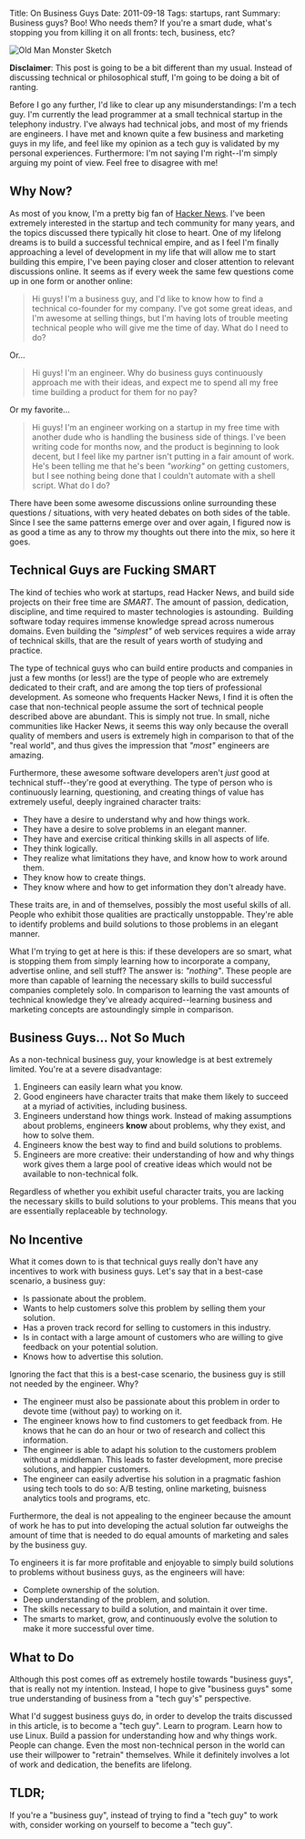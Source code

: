 Title: On Business Guys
Date: 2011-09-18
Tags: startups, rant
Summary:
    Business guys?  Boo!  Who needs them?  If you're a smart dude, what's
    stopping you from killing it on all fronts: tech, business, etc?


![Old Man Monster Sketch][]


**Disclaimer**: This post is going to be a bit different than my usual.
Instead of discussing technical or philosophical stuff, I'm going to be doing
a bit of ranting.

Before I go any further, I'd like to clear up any misunderstandings: I'm a tech
guy.  I'm currently the lead programmer at a small technical startup in the
telephony industry.  I've always had technical jobs, and most of my friends are
engineers.  I have met and known quite a few business and marketing guys in my
life, and feel like my opinion as a tech guy is validated by my personal
experiences.  Furthermore: I'm not saying I'm right--I'm simply arguing my
point of view.  Feel free to disagree with me!


## Why Now?

As most of you know, I'm a pretty big fan of [Hacker News][].  I've been
extremely interested in the startup and tech community for many years, and the
topics discussed there typically hit close to heart.  One of my lifelong dreams
is to build a successful technical empire, and as I feel I'm finally
approaching a level of development in my life that will allow me to start
building this empire, I've been paying closer and closer attention to relevant
discussions online.  It seems as if every week the same few questions come up
in one form or another online:

>   Hi guys!  I'm a business guy, and I'd like to know how to find a technical
>   co-founder for my company.  I've got some great ideas, and I'm awesome at
>   selling things, but I'm having lots of trouble meeting technical people who
>   will give me the time of day.  What do I need to do?

Or...

>   Hi guys!  I'm an engineer.  Why do business guys continuously approach me
>   with their ideas, and expect me to spend all my free time building a
>   product for them for no pay?

Or my favorite...

>   Hi guys!  I'm an engineer working on a startup in my free time with another
>   dude who is handling the business side of things.  I've been writing code
>   for months now, and the product is beginning to look decent, but I feel
>   like my partner isn't putting in a fair amount of work.  He's been telling
>   me that he's been *"working"* on getting customers, but I see nothing
>   being done that I couldn't automate with a shell script.  What do I do?

There have been some awesome discussions online surrounding these questions /
situations, with very heated debates on both sides of the table.  Since I see
the same patterns emerge over and over again, I figured now is as good a time
as any to throw my thoughts out there into the mix, so here it goes.


## Technical Guys are Fucking SMART

The kind of techies who work at startups, read Hacker News, and build side
projects on their free time are *SMART*.  The amount of passion, dedication,
discipline, and time required to master technologies is astounding.  Building
software today requires immense knowledge spread across numerous domains.  Even
building the *"simplest"* of web services requires a wide array of technical
skills, that are the result of years worth of studying and practice.

The type of technical guys who can build entire products and companies in just
a few months (or less!) are the type of people who are extremely dedicated to
their craft, and are among the top tiers of professional development.  As
someone who frequents Hacker News, I find it is often the case that
non-technical people assume the sort of technical people described above are
abundant.  This is simply not true.  In small, niche communities like Hacker
News, it seems this way only because the overall quality of members and users
is extremely high in comparison to that of the "real world", and thus gives the
impression that *"most"* engineers are amazing.

Furthermore, these awesome software developers aren't *just* good at technical
stuff--they're good at everything.  The type of person who is continuously
learning, questioning, and creating things of value has extremely useful,
deeply ingrained character traits:

-   They have a desire to understand why and how things work.
-   They have a desire to solve problems in an elegant manner.
-   They have and exercise critical thinking skills in all aspects of life.
-   They think logically.
-   They realize what limitations they have, and know how to work around them.
-   They know how to create things.
-   They know where and how to get information they don't already have.

These traits are, in and of themselves, possibly the most useful skills of all.
People who exhibit those qualities are practically unstoppable.  They're able
to identify problems and build solutions to those problems in an elegant
manner.

What I'm trying to get at here is this: if these developers are so smart, what
is stopping them from simply learning how to incorporate a company, advertise
online, and sell stuff?  The answer is: *"nothing"*.  These people are more
than capable of learning the necessary skills to build successful companies
completely solo.  In comparison to learning the vast amounts of technical
knowledge they've already acquired--learning business and marketing concepts
are astoundingly simple in comparison.


## Business Guys... Not So Much

As a non-technical business guy, your knowledge is at best extremely limited.
You're at a severe disadvantage:

1.  Engineers can easily learn what you know.
2.  Good engineers have character traits that make them likely to succeed at a
    myriad of activities, including business.
3.  Engineers understand how things work.  Instead of making assumptions about
    problems, engineers **know** about problems, why they exist, and how to
    solve them.
4.  Engineers know the best way to find and build solutions to problems.
5.  Engineers are more creative: their understanding of how and why things work
    gives them a large pool of creative ideas which would not be available to
    non-technical folk.

Regardless of whether you exhibit useful character traits, you are lacking the
necessary skills to build solutions to your problems.  This means that you are
essentially replaceable by technology.


## No Incentive

What it comes down to is that technical guys really don't have any incentives
to work with business guys.  Let's say that in a best-case scenario, a business
guy:

-   Is passionate about the problem.
-   Wants to help customers solve this problem by selling them your solution.
-   Has a proven track record for selling to customers in this industry.
-   Is in contact with a large amount of customers who are willing to give
    feedback on your potential solution.
-   Knows how to advertise this solution.

Ignoring the fact that this is a best-case scenario, the business guy is still
not needed by the engineer. Why?

-   The engineer must also be passionate about this problem in order to devote
    time (without pay) to working on it.
-   The engineer knows how to find customers to get feedback from.  He knows
    that he can do an hour or two of research and collect this information.
-   The engineer is able to adapt his solution to the customers problem without
    a middleman.  This leads to faster development, more precise solutions, and
    happier customers.
-   The engineer can easily advertise his solution in a pragmatic fashion using
    tech tools to do so: A/B testing, online marketing, buisness analytics
    tools and programs, etc.

Furthermore, the deal is not appealing to the engineer because the amount of
work he has to put into developing the actual solution far outweighs the amount
of time that is needed to do equal amounts of marketing and sales by the
business guy.

To engineers it is far more profitable and enjoyable to simply build solutions
to problems without business guys, as the engineers will have:

-   Complete ownership of the solution.
-   Deep understanding of the problem, and solution.
-   The skills necessary to build a solution, and maintain it over time.
-   The smarts to market, grow, and continuously evolve the solution to make it
    more successful over time.


## What to Do

Although this post comes off as extremely hostile towards "business guys", that
is really not my intention.  Instead, I hope to give "business guys" some true
understanding of business from a "tech guy's" perspective.

What I'd suggest business guys do, in order to develop the traits discussed in
this article, is to become a "tech guy".  Learn to program.  Learn how to use
Linux.  Build a passion for understanding how and why things work.  People can
change.  Even the most non-technical person in the world can use their
willpower to "retrain" themselves.  While it definitely involves a lot of work
and dedication, the benefits are lifelong.


## TLDR;

If you're a "business guy", instead of trying to find a "tech guy" to work
with, consider working on yourself to become a "tech guy".


  [Old Man Monster Sketch]: {filename}/images/2011/old-man-monster-sketch.png "Old Man Monster Sketch"
  [Hacker News]: http://news.ycombinator.com/ "Hacker News"

